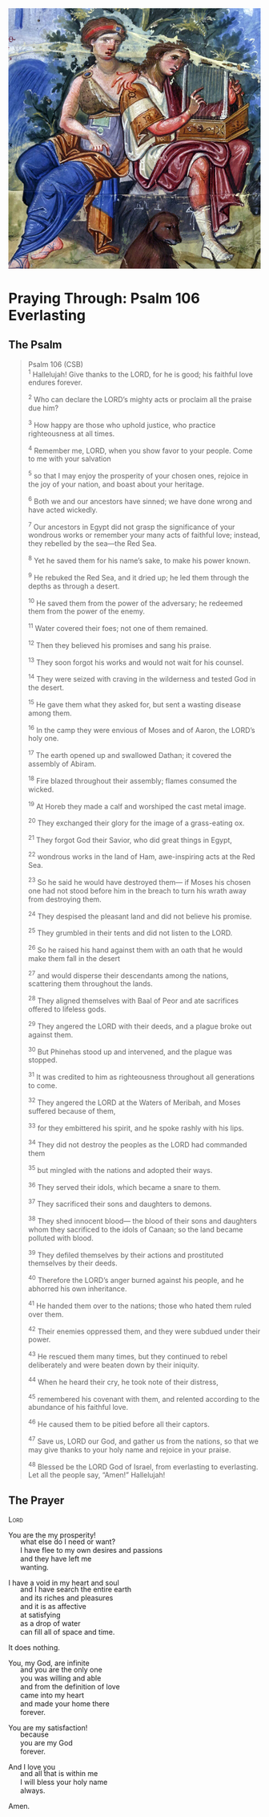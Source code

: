 <img class="intro-right" src="art-paris-psalter.jpg">

<style>
  li {list-style-type: none;}
  p + ul {
    margin-top: -18px;
}
</style>

# Praying Through: Psalm 106 Everlasting

## The Psalm

>Psalm 106 (CSB)  
><sup>1</sup> Hallelujah! Give thanks to the LORD, for he is good; his faithful love endures forever. 
>
><sup>2</sup> Who can declare the LORD’s mighty acts or proclaim all the praise due him? 
>
><sup>3</sup> How happy are those who uphold justice, who practice righteousness at all times. 
>
><sup>4</sup> Remember me, LORD, when you show favor to your people. Come to me with your salvation 
>
><sup>5</sup> so that I may enjoy the prosperity of your chosen ones, rejoice in the joy of your nation, and boast about your heritage. 
>
><sup>6</sup> Both we and our ancestors have sinned; we have done wrong and have acted wickedly. 
>
><sup>7</sup> Our ancestors in Egypt did not grasp the significance of your wondrous works or remember your many acts of faithful love; instead, they rebelled by the sea—the Red Sea. 
>
><sup>8</sup> Yet he saved them for his name’s sake, to make his power known. 
>
><sup>9</sup> He rebuked the Red Sea, and it dried up; he led them through the depths as through a desert. 
>
><sup>10</sup> He saved them from the power of the adversary; he redeemed them from the power of the enemy. 
>
><sup>11</sup> Water covered their foes; not one of them remained. 
>
><sup>12</sup> Then they believed his promises and sang his praise. 
>
><sup>13</sup> They soon forgot his works and would not wait for his counsel. 
>
><sup>14</sup> They were seized with craving in the wilderness and tested God in the desert. 
>
><sup>15</sup> He gave them what they asked for, but sent a wasting disease among them. 
>
><sup>16</sup> In the camp they were envious of Moses and of Aaron, the LORD’s holy one. 
>
><sup>17</sup> The earth opened up and swallowed Dathan; it covered the assembly of Abiram. 
>
><sup>18</sup> Fire blazed throughout their assembly; flames consumed the wicked. 
>
><sup>19</sup> At Horeb they made a calf and worshiped the cast metal image. 
>
><sup>20</sup> They exchanged their glory for the image of a grass-eating ox. 
>
><sup>21</sup> They forgot God their Savior, who did great things in Egypt, 
>
><sup>22</sup> wondrous works in the land of Ham, awe-inspiring acts at the Red Sea. 
>
><sup>23</sup> So he said he would have destroyed them— if Moses his chosen one had not stood before him in the breach to turn his wrath away from destroying them. 
>
><sup>24</sup> They despised the pleasant land and did not believe his promise. 
>
><sup>25</sup> They grumbled in their tents and did not listen to the LORD. 
>
><sup>26</sup> So he raised his hand against them with an oath that he would make them fall in the desert 
>
><sup>27</sup> and would disperse their descendants among the nations, scattering them throughout the lands. 
>
><sup>28</sup> They aligned themselves with Baal of Peor and ate sacrifices offered to lifeless gods. 
>
><sup>29</sup> They angered the LORD with their deeds, and a plague broke out against them. 
>
><sup>30</sup> But Phinehas stood up and intervened, and the plague was stopped. 
>
><sup>31</sup> It was credited to him as righteousness throughout all generations to come. 
>
><sup>32</sup> They angered the LORD at the Waters of Meribah, and Moses suffered because of them, 
>
><sup>33</sup> for they embittered his spirit, and he spoke rashly with his lips. 
>
><sup>34</sup> They did not destroy the peoples as the LORD had commanded them 
>
><sup>35</sup> but mingled with the nations and adopted their ways. 
>
><sup>36</sup> They served their idols, which became a snare to them. 
>
><sup>37</sup> They sacrificed their sons and daughters to demons. 
>
><sup>38</sup> They shed innocent blood— the blood of their sons and daughters whom they sacrificed to the idols of Canaan; so the land became polluted with blood. 
>
><sup>39</sup> They defiled themselves by their actions and prostituted themselves by their deeds. 
>
><sup>40</sup> Therefore the LORD’s anger burned against his people, and he abhorred his own inheritance. 
>
><sup>41</sup> He handed them over to the nations; those who hated them ruled over them. 
>
><sup>42</sup> Their enemies oppressed them, and they were subdued under their power. 
>
><sup>43</sup> He rescued them many times, but they continued to rebel deliberately and were beaten down by their iniquity. 
>
><sup>44</sup> When he heard their cry, he took note of their distress, 
>
><sup>45</sup> remembered his covenant with them, and relented according to the abundance of his faithful love. 
>
><sup>46</sup> He caused them to be pitied before all their captors. 
>
><sup>47</sup> Save us, LORD our God, and gather us from the nations, so that we may give thanks to your holy name and rejoice in your praise. 
>
><sup>48</sup> Blessed be the LORD God of Israel, from everlasting to everlasting. Let all the people say, “Amen!” Hallelujah!

## The Prayer

<div style="font-variant: small-caps;">
Lord
</div>

You are the my prosperity!  
* what else do I need or want?  
* I have flee to my own desires and passions  
* and they have left me  
* wanting.

I have a void in my heart and soul  
* and I have search the entire earth  
* and its riches and pleasures  
* and it is as affective  
* at satisfying  
* as a drop of water  
* can fill all of space and time.

It does nothing.

You, my God, are infinite  
* and you are the only one  
* you was willing and able  
* and from the definition of love  
* came into my heart  
* and made your home there  
* forever.

You are my satisfaction!
* because  
* you are my God  
* forever.

And I love you  
* and all that is within me  
* I will bless your holy name  
* always.

Amen.
